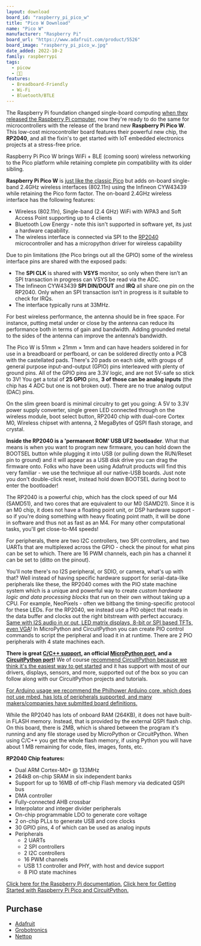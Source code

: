 ```yaml
---
layout: download
board_id: "raspberry_pi_pico_w"
title: "Pico W Download"
name: "Pico W"
manufacturer: "Raspberry Pi"
board_url: "https://www.adafruit.com/product/5526"
board_image: "raspberry_pi_pico_w.jpg"
date_added: 2022-10-2
family: raspberrypi
tags:
  - picow
  - 🥧🐮
features:
  - Breadboard-Friendly
  - Wi-Fi
  - Bluetooth/BTLE
---
```


The Raspberry Pi foundation changed single-board computing [when they released the Raspberry Pi computer](https://www.raspberrypi.org/archives/723), now they're ready to do the same for microcontrollers with the release of the brand new **Raspberry Pi Pico W**. This low-cost microcontroller board features their powerful new chip, the **RP2040**, and all the fixin's to get started with IoT embedded electronics projects at a stress-free price.

Raspberry Pi Pico W brings WiFi + BLE (coming soon) wireless networking to the Pico platform while retaining complete pin compatibility with its older sibling.

**Raspberry Pi Pico W** is [just like the classic Pico](https://www.adafruit.com/product/4864) but adds on-board single-band 2.4GHz wireless interfaces (802.11n) using the Infineon CYW43439 while retaining the Pico form factor. The on-board 2.4GHz wireless interface has the following features:

- Wireless (802.11n), Single-band (2.4 GHz) WiFi with WPA3 and Soft Access Point supporting up to 4 clients
- Bluetooth Low Energy - note this isn't supported in software yet, its just a hardware capability.
- The wireless interface is connected via SPI to the [RP2040](https://www.raspberrypi.com/documentation/microcontrollers/rp2040.html#welcome-to-rp2040) microcontroller and has a micropython driver for wireless capability

Due to pin limitations (the Pico brings out all the GPIO) some of the wireless interface pins are shared with the exposed pads:

- The **SPI CLK** is shared with **VSYS** monitor, so only when there isn’t an SPI transaction in progress can VSYS be read via the ADC.
- The Infineon CYW43439 **SPI DIN/DOUT** and **IRQ** all share one pin on the RP2040. Only when an SPI transaction isn’t in progress is it suitable to check for IRQs.
- The interface typically runs at 33MHz.

For best wireless performance, the antenna should be in free space. For instance, putting metal under or close by the antenna can reduce its performance both in terms of gain and bandwidth. Adding grounded metal to the sides of the antenna can improve the antenna’s bandwidth.

The Pico W is 51mm × 21mm × 1mm and can have headers soldered in for use in a breadboard or perfboard, or can be soldered directly onto a PCB with the castellated pads. There's 20 pads on each side, with groups of general purpose input-and-output (GPIO) pins interleaved with plenty of ground pins. All of the GPIO pins are 3.3V logic, and are not 5V-safe so stick to 3V! You get a total of **25 GPIO** pins, **3 of those can be analog inputs** (the chip has 4 ADC but one is not broken out). There are no true analog output (DAC) pins.

On the slim green board is minimal circuitry to get you going: A 5V to 3.3V power supply converter, single green LED connected through on the wireless module, boot select button, RP2040 chip with dual-core Cortex M0, Wireless chipset with antenna, 2 MegaBytes of QSPI flash storage, and crystal.

**Inside the RP2040 is a 'permanent ROM' USB UF2 bootloader**. What that means is when you want to program new firmware, you can hold down the BOOTSEL button while plugging it into USB (or pulling down the RUN/Reset pin to ground) and it will appear as a USB disk drive you can drag the firmware onto. Folks who have been using Adafruit products will find this very familiar - we use the technique all our native-USB boards. Just note you don't double-click reset, instead hold down BOOTSEL during boot to enter the bootloader!

The RP2040 is a powerful chip, which has the clock speed of our M4 (SAMD51), and two cores that are equivalent to our M0 (SAMD21). Since it is an M0 chip, it does not have a floating point unit, or DSP hardware support - so if you're doing something with heavy floating point math, it will be done in software and thus not as fast as an M4. For many other computational tasks, you'll get close-to-M4 speeds!

For peripherals, there are two I2C controllers, two SPI controllers, and two UARTs that are multiplexed across the GPIO - check the pinout for what pins can be set to which. There are 16 PWM channels, each pin has a channel it can be set to (ditto on the pinout).

You'll note there's no I2S peripheral, or SDIO, or camera, what's up with that? Well instead of having specific hardware support for serial-data-like peripherals like these, the RP2040 comes with the PIO state machine system which is a unique and powerful way to create *custom hardware logic and data processing blocks* that run on their own without taking up a CPU. For example, NeoPixels - often we bitbang the timing-specific protocol for these LEDs. For the RP2040, we instead use a PIO object that reads in the data buffer and clocks out the right bitstream with perfect accuracy. [Same with I2S audio in or out, LED matrix displays, 8-bit or SPI based TFTs, even VGA](https://github.com/raspberrypi/pico-examples/tree/master/pio)! In MicroPython and CircuitPython you can create PIO control commands to script the peripheral and load it in at runtime. There are 2 PIO peripherals with 4 state machines each.

**There is great [C/C++ support](https://github.com/raspberrypi/pico-sdk), an official [MicroPython port](https://github.com/raspberrypi/micropython), and a [CircuitPython port](https://circuitpython.org/downloads)!** We of course [recommend CircuitPython because we think it's the easiest way to get started](https://learn.adafruit.com/welcome-to-circuitpython) and it has support with most of our drivers, displays, sensors, and more, supported out of the box so you can follow along with our CircuitPython projects and tutorials.

[For Arduino usage we recommend the Philhower Arduino core, which does not use mbed, has lots of peripherals supported, and many makers/companies have submitted board definitions.](https://github.com/earlephilhower/arduino-pico)

While the RP2040 has lots of onboard RAM (264KB), it does not have built-in FLASH memory. Instead, that is provided by the external QSPI flash chip. On this board, there is 2MB, which is shared between the program it's running and any file storage used by MicroPython or CircuitPython. When using C/C++ you get the whole flash memory, if using Python you will have about 1 MB remaining for code, files, images, fonts, etc.

**RP2040 Chip features:**

- Dual ARM Cortex-M0+ @ 133MHz
- 264kB on-chip SRAM in six independent banks
- Support for up to 16MB of off-chip Flash memory via dedicated QSPI bus
- DMA controller
- Fully-connected AHB crossbar
- Interpolator and integer divider peripherals
- On-chip programmable LDO to generate core voltage
- 2 on-chip PLLs to generate USB and core clocks
- 30 GPIO pins, 4 of which can be used as analog inputs
- Peripherals
  - 2 UARTs
  - 2 SPI controllers
  - 2 I2C controllers
  - 16 PWM channels
  - USB 1.1 controller and PHY, with host and device support
  - 8 PIO state machines

[Click here for the Raspberry Pi documentation.](https://raspberrypi.org/documentation/pico/getting-started/)
[Click here for Getting Started with Raspberry Pi Pico and CircuitPython.](https://learn.adafruit.com/getting-started-with-raspberry-pi-pico-circuitpython)

## Purchase
* [Adafruit](https://www.adafruit.com/product/5526)
* [Grobotronics](https://grobotronics.com/raspberry-pi-pico-w-wireless.html)
* [Nettop](https://nettop.gr/index.php/raspberry-pi/pico/raspberry-pi-pico-kits/raspberry-pi-pico-w.html)
